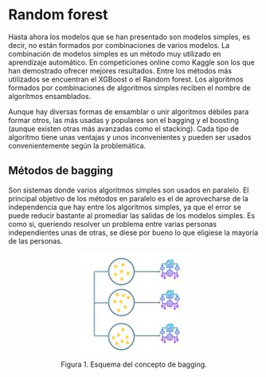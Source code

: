 # Random forest

Hasta ahora los modelos que se han presentado son modelos simples, es decir, no están formados por combinaciones de varios modelos. La combinación de
modelos simples es un método muy utilizado en aprendizaje automático. En competiciones online como Kaggle son los que han demostrado ofrecer mejores
resultados. Entre los métodos más utilizados se encuentran el XGBoost o el Random forest. Los algoritmos formados por combinaciones de algoritmos simples
reciben el nombre de algoritmos ensamblados.

Aunque hay diversas formas de ensamblar o unir algoritmos débiles para formar otros, las más usadas y populares son el bagging y el boosting (aunque existen
otras más avanzadas como el stacking). Cada tipo de algoritmo tiene unas ventajas y unos inconvenientes y pueden ser usados convenientemente según la
problemática.
## Métodos de bagging

Son sistemas donde varios algoritmos simples son usados en paralelo. El principal objetivo de los métodos en paralelo es el de aprovecharse de la
independencia que hay entre los algoritmos simples, ya que el error se puede reducir bastante al promediar las salidas de los modelos simples. Es
como si, queriendo resolver un problema entre varias personas independientes unas de otras, se diese por bueno lo que eligiese la mayoría de las
personas.


<div style="text-align: center;">
  <img src="images/Figura_4.png" alt="alt text" style="display: block; margin: 0 auto;">
  <p>Figura 1. Esquema del concepto de bagging.</p>
</div>